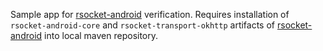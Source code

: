 Sample app for [rsocket-android](https://github.com/rsocket/rsocket-android) verification. 
Requires installation of `rsocket-android-core` and 
`rsocket-transport-okhttp` artifacts of [rsocket-android](https://github.com/rsocket/rsocket-android) into local maven repository. 
